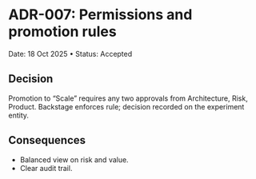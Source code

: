 # ADR-007: Permissions and promotion rules

Date: 18 Oct 2025 • Status: Accepted

## Decision
Promotion to “Scale” requires any two approvals from Architecture, Risk, Product. Backstage enforces rule; decision recorded on the experiment entity.

## Consequences
- Balanced view on risk and value.
- Clear audit trail.
